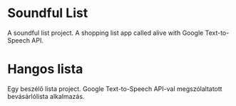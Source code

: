 # Soundful List

A soundful list project.
A shopping list app called alive with Google Text-to-Speech API.

# Hangos lista

Egy beszélő lista project.
Google Text-to-Speech API-val megszólaltatott bevásárlólista alkalmazás.
